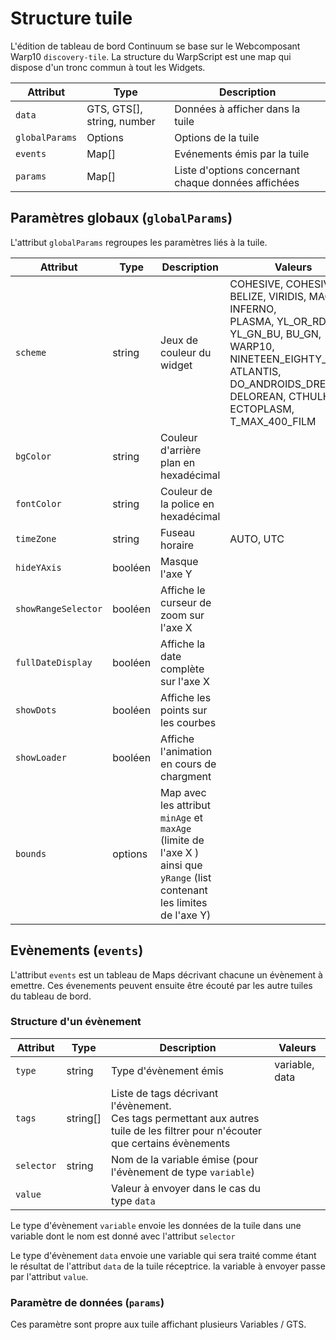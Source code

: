 # Structure tuile

L'édition de tableau de bord Continuum se base sur le Webcomposant Warp10 ```discovery-tile```.
La structure du WarpScript est une map qui dispose d'un tronc commun à tout les Widgets.

| Attribut           | Type                       | Description                                         |
|--------------------|----------------------------|-----------------------------------------------------|
| ```data```         | GTS, GTS[], string, number | Données à afficher dans la tuile                    |
| ```globalParams``` | Options                    | Options de la tuile                                 |
| ```events```       | Map[]                  | Evénements émis par la tuile                        |
| ```params```       | Map[]                  | Liste d'options concernant chaque données affichées |

## Paramètres globaux (```globalParams```)

L'attribut ```globalParams``` regroupes les paramètres liés à la tuile.

| Attribut        | Type   | Description                           | Valeurs                                                                                                                                                                                                    |
|-----------------|--------|---------------------------------------|------------------------------------------------------------------------------------------------------------------------------------------------------------------------------------------------------------|
| ```scheme```    | string | Jeux de couleur du widget             | COHESIVE, COHESIVE_2, BELIZE, VIRIDIS, MAGMA, INFERNO,<br>PLASMA, YL_OR_RD, YL_GN_BU, BU_GN, WARP10,<br>NINETEEN_EIGHTY_FOUR, ATLANTIS, DO_ANDROIDS_DREAM,<br>DELOREAN, CTHULHU, ECTOPLASM, T_MAX_400_FILM |
| ```bgColor```   | string | Couleur d'arrière plan en hexadécimal |                                                                                                                                                                                                            |
| ```fontColor``` | string | Couleur de la police en hexadécimal   |                                                                                                                                                                                                            |
| ```timeZone```  | string | Fuseau horaire                        | AUTO, UTC   
| ```hideYAxis```         | booléen | Masque l'axe Y                         |
| ```showRangeSelector``` | booléen | Affiche le curseur de zoom sur l'axe X |
| ```fullDateDisplay```   | booléen | Affiche la date complète sur l'axe X   |
| ```showDots``` | booléen | Affiche les points sur les courbes |
| ```showLoader``` | booléen | Affiche l'animation en cours de chargment |
| ```bounds``` | options | Map avec les attribut ```minAge``` et ```maxAge``` (limite de l'axe X ) ainsi que ```yRange``` (list contenant les limites de l'axe Y)|

## Evènements (```events```)

L'attribut ```events``` est un tableau de Maps décrivant chacune un évènement à emettre.
Ces évenements peuvent ensuite être écouté par les autre tuiles du tableau de bord.

### Structure d'un évènement

| Attribut       | Type     | Description                                                                                                                        | Valeurs         |
|----------------|----------|------------------------------------------------------------------------------------------------------------------------------------|-----------------|
| ```type```     | string   | Type d'évènement émis                                                                                                              | variable, data  |
| ```tags```     | string[] | Liste de tags décrivant l'évènement.<br>Ces tags permettant aux autres tuile de les filtrer pour n'écouter que certains évènements |                 |
| ```selector``` | string   | Nom de la variable émise (pour l'évènement de type ```variable```)                                                                 |                 |
| ```value```    |          | Valeur à envoyer dans le cas du type ```data```                                                                                    |                 |


Le type d'évènement ```variable``` envoie les données de la tuile dans une variable dont le nom est donné avec l'attribut ```selector```

Le type d'évènement ```data``` envoie une variable qui sera traité comme étant le résultat de l'attribut ```data``` de la tuile réceptrice. la variable à envoyer passe par l'attribut ```value```. 
### Paramètre de données (```params```)

Ces paramètre sont propre aux tuile affichant plusieurs Variables / GTS.


